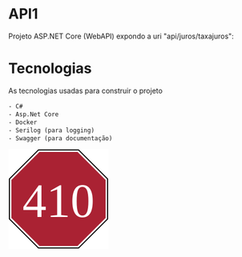 # API1

Projeto ASP.NET Core (WebAPI) expondo a uri "api/juros/taxajuros":

# Tecnologias

As tecnologias usadas para construir o projeto

    - C#
	- Asp.Net Core
	- Docker
	- Serilog (para logging)
	- Swagger (para documentação)
	
	
![fluxo](./410.svg)
